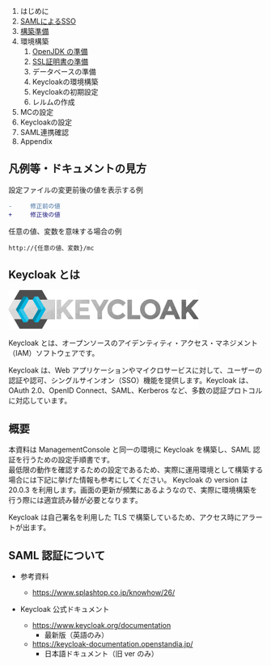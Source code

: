 1. はじめに
2. [SAMLによるSSO](summary-for-sso.md)
3. [構築準備](summary-for-setup)
4. 環境構築
	1. [OpenJDK の準備](prepare-jdk.md)
	2. [SSL証明書の準備](prepare-openssl.md)
	3. データベースの準備
	4. Keycloakの環境構築
	5. Keycloakの初期設定
	6. レルムの作成
5. MCの設定
6. Keycloakの設定
7. SAML連携確認
8. Appendix

## 凡例等・ドキュメントの見方

設定ファイルの変更前後の値を表示する例

```diff linenums="98"
-     修正前の値
+     修正後の値
```

任意の値、変数を意味する場合の例

```
http://{任意の値、変数}/mc
```

## Keycloak とは

![logo](image/home/keycloak_logo_200px.svg)

Keycloak とは、オープンソースのアイデンティティ・アクセス・マネジメント（IAM）ソフトウェアです。

Keycloak は、Web アプリケーションやマイクロサービスに対して、ユーザーの認証や認可、シングルサインオン（SSO）機能を提供します。Keycloak は、OAuth 2.0、OpenID Connect、SAML、Kerberos など、多数の認証プロトコルに対応しています。

## 概要

本資料は ManagementConsole と同一の環境に Keycloak を構築し、SAML 認証を行うための設定手順書です。  
最低限の動作を確認するための設定であるため、実際に運用環境として構築する場合には下記に挙げた情報も参考にしてください。
Keycloak の version は 20.0.3 を利用します。画面の更新が頻繁にあるようなので、実際に環境構築を行う際には適宜読み替が必要となります。

Keycloak は自己署名を利用した TLS で構築しているため、アクセス時にアラートが出ます。

## SAML 認証について

- 参考資料
  - https://www.splashtop.co.jp/knowhow/26/

- Keycloak 公式ドキュメント
  - https://www.keycloak.org/documentation
    - 最新版（英語のみ）
  - https://keycloak-documentation.openstandia.jp/
    - 日本語ドキュメント（旧 ver のみ）
